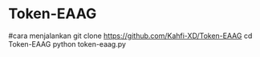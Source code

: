 # Token-EAAG


#cara menjalankan 
git clone https://github.com/Kahfi-XD/Token-EAAG
cd Token-EAAG
python token-eaag.py
